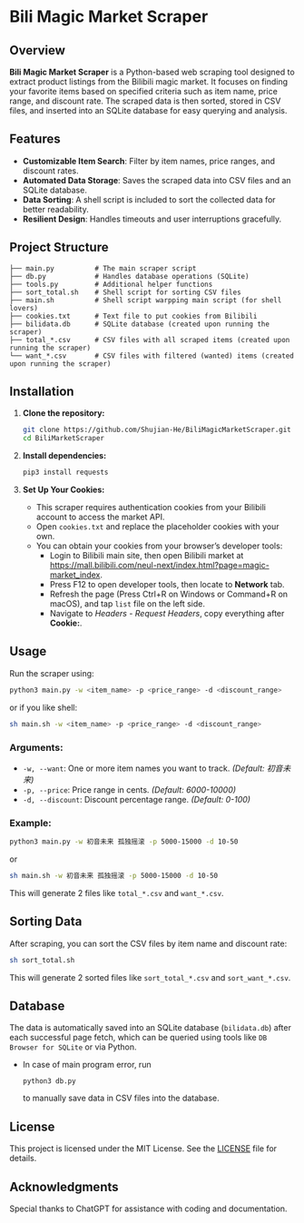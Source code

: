 
# Bili Magic Market Scraper

## Overview

**Bili Magic Market Scraper** is a Python-based web scraping tool designed to extract product listings from the Bilibili magic market. It focuses on finding your favorite items based on specified criteria such as item name, price range, and discount rate. The scraped data is then sorted, stored in CSV files, and inserted into an SQLite database for easy querying and analysis.

## Features

- **Customizable Item Search**: Filter by item names, price ranges, and discount rates.
- **Automated Data Storage**: Saves the scraped data into CSV files and an SQLite database.
- **Data Sorting**: A shell script is included to sort the collected data for better readability.
- **Resilient Design**: Handles timeouts and user interruptions gracefully.

## Project Structure

```
├── main.py          # The main scraper script
├── db.py            # Handles database operations (SQLite)
├── tools.py         # Additional helper functions
├── sort_total.sh    # Shell script for sorting CSV files
├── main.sh          # Shell script warpping main script (for shell lovers)
├── cookies.txt      # Text file to put cookies from Bilibili
├── bilidata.db      # SQLite database (created upon running the scraper)
├── total_*.csv      # CSV files with all scraped items (created upon running the scraper)
└── want_*.csv       # CSV files with filtered (wanted) items (created upon running the scraper)
```

## Installation

1. **Clone the repository:**
   ```bash
   git clone https://github.com/Shujian-He/BiliMagicMarketScraper.git
   cd BiliMarketScraper
   ```

2. **Install dependencies:**
   ```bash
   pip3 install requests
   ```

3. **Set Up Your Cookies:**
   - This scraper requires authentication cookies from your Bilibili account to access the market API.
   - Open `cookies.txt` and replace the placeholder cookies with your own.
   - You can obtain your cookies from your browser’s developer tools:
      - Login to Bilibili main site, then open Bilibili market at https://mall.bilibili.com/neul-next/index.html?page=magic-market_index.
      - Press F12 to open developer tools, then locate to **Network** tab.
      - Refresh the page (Press Ctrl+R on Windows or Command+R on macOS), and tap `list` file on the left side.
      - Navigate to *Headers* - *Request Headers*, copy everything after **Cookie:**.


## Usage

Run the scraper using:

```sh
python3 main.py -w <item_name> -p <price_range> -d <discount_range>
```

or if you like shell:

```sh
sh main.sh -w <item_name> -p <price_range> -d <discount_range>
```

### Arguments:

- `-w, --want`: One or more item names you want to track. *(Default: 初音未来)*
- `-p, --price`: Price range in cents. *(Default: 6000-10000)*
- `-d, --discount`: Discount percentage range. *(Default: 0-100)*

### Example:

```sh
python3 main.py -w 初音未来 孤独摇滚 -p 5000-15000 -d 10-50
```

or

```sh
sh main.sh -w 初音未来 孤独摇滚 -p 5000-15000 -d 10-50
```

This will generate 2 files like `total_*.csv` and `want_*.csv`.

## Sorting Data

After scraping, you can sort the CSV files by item name and discount rate:

```bash
sh sort_total.sh
```

This will generate 2 sorted files like `sort_total_*.csv` and `sort_want_*.csv`.

## Database

The data is automatically saved into an SQLite database (`bilidata.db`) after each successful page fetch, which can be queried using tools like `DB Browser for SQLite` or via Python.

- In case of main program error, run

   ```
   python3 db.py
   ```

   to manually save data in CSV files into the database.

## License

This project is licensed under the MIT License. See the [LICENSE](./LICENSE) file for details.

## Acknowledgments

Special thanks to ChatGPT for assistance with coding and documentation.
